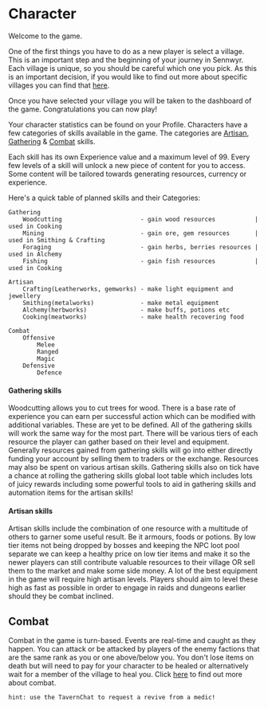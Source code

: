 # Character

Welcome to the game.

One of the first things you have to do as a new player is select a village. This is an important step and the beginning of your journey in Sennwyr. Each village is unique, so you should be careful which one you pick. As this is an important decision, if you would like to find out more about specific villages you can find that [here](../The%20World/Sennwyr.md).

Once you have selected your village you will be taken to the dashboard of the game. Congratulations you can now play!

Your character statistics can be found on your Profile. Characters have a few categories of skills available in the game. The categories are [Artisan](#artisan-skills), [Gathering](#gathering-skills) & [Combat](#combat) skills. 

Each skill has its own Experience value and a maximum level of 99. Every few levels of a skill will unlock a new piece of content for you to access. Some content will be tailored towards generating resources, currency or experience. 

Here's a quick table of planned skills and their Categories:

    Gathering
        Woodcutting                      - gain wood resources           | used in Cooking
        Mining                           - gain ore, gem resources       | used in Smithing & Crafting
        Foraging                         - gain herbs, berries resources | used in Alchemy
        Fishing                          - gain fish resources           | used in Cooking

    Artisan
        Crafting(Leatherworks, gemworks) - make light equipment and jewellery
        Smithing(metalworks)             - make metal equipment
        Alchemy(herbworks)               - make buffs, potions etc
        Cooking(meatworks)               - make health recovering food

    Combat
        Offensive
            Melee
            Ranged
            Magic
        Defensive
            Defence



#### Gathering skills

Woodcutting allows you to cut trees for wood. There is a base rate of experience you can earn per successful action which can be modified with additional variables. These are yet to be defined. 
All of the gathering skills will work the same way for the most part. There will be various tiers of each resource the player can gather based on their level and equipment. 
Generally resources gained from gathering skills will go into either directly funding your account by selling them to traders or the exchange. Resources may also be spent on various artisan skills.
Gathering skills also on tick have a chance at rolling the gathering skills global loot table which includes lots of juicy rewards including some powerful tools to aid in gathering skills and automation items for the artisan skills!

#### Artisan skills

Artisan skills include the combination of one resource with a multitude of others to garner some useful result. Be it armours, foods or potions. By low tier items not being dropped by bosses and keeping the NPC loot pool separate we can keep a healthy price on low tier items and make it so the newer players can still contribute valuable resources to their village OR sell them to the market and make some side money. 
A lot of the best equipment in the game will require high artisan levels. Players should aim to level these high as fast as possible in order to engage in raids and dungeons earlier should they be combat inclined.

## Combat

Combat in the game is turn-based. Events are real-time and caught as they happen. You can attack or be attacked by players of the enemy factions that are the same rank as you or one above/below you. You don't lose items on death but will need to pay for your character to be healed or alternatively wait for a member of the village to heal you. Click [here](Combat.md) to find out more about combat.

    hint: use the TavernChat to request a revive from a medic!